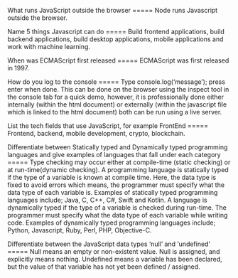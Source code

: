 What runs JavaScript outside the browser ===== Node runs Javascript outside the browser.

Name 5 things Javascript can do ===== Build frontend applications, build backend applications, build desktop applications, mobile applications and work with machine learning. 

When was ECMAScript first released ===== ECMAScript was first released in 1997.

How do you log to the console ===== Type console.log(‘message’); press enter when done. This can be done on the browser using the inspect tool in the console tab for a quick demo, however, it is professionally done either internally (within the html document) or externally (within the javascript file which is linked to the html document) both can be run using a live server.


List the tech fields that use JavaScript, for example FrontEnd ===== Frontend, backend, mobile development, crypto, blockchain.

Differentiate between Statically typed and Dynamically typed programming languages and give examples of languages that fall under each category ===== Type checking may occur either at compile-time (static checking) or at run-time(dynamic checking). A programming language is statically typed if the type of a variable is known at compile time. Here, the data type is fixed to avoid errors which means, the programmer must specify what the data type of each variable is. Examples of statically typed programming languages include; Java, C, C++, C#, Swift and Kotlin. A language is dynamically typed if the type of a variable is checked during run-time. The programmer must specify what the data type of each variable while writing code. Examples of dynamically typed programming languages include; Python, Javascript, Ruby, Perl, PHP, Objective-C.

Differentiate between the JavaScript data types ‘null’ and ‘undefined' ===== Null means an empty or non-existent value. Null is assigned, and explicitly means nothing. Undefined means a variable has been declared, but the value of that variable has not yet been defined / assigned.

